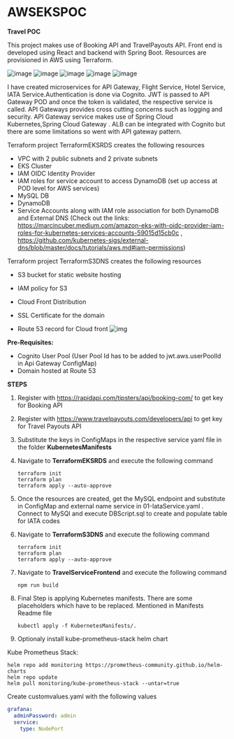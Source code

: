 # AWSEKSPOC

**Travel POC**

This project makes use of Booking API and TravelPayouts API. Front end is developed using React and backend with Spring Boot. Resources are provisioned in AWS using Terraform.


![image](https://user-images.githubusercontent.com/23714753/149655570-a8f837be-0160-4f73-aba5-93c6052ee03e.png)
![image](https://user-images.githubusercontent.com/23714753/149655620-23db61a8-5a30-45ba-87c2-5c94c151a97f.png)
![image](https://user-images.githubusercontent.com/23714753/149655640-00a99ba1-dc84-4210-8e7b-21f555694256.png)
![image](https://user-images.githubusercontent.com/23714753/149655688-5bd5a7bf-9917-4352-ac5f-8b4bf8c01b95.png)
![image](https://user-images.githubusercontent.com/23714753/149656928-c511dc46-539f-4abe-9507-beac9d275ad8.png)



I have created microservices for API Gateway, Flight Service, Hotel Service, IATA Service.Authentication is done via Cognito. JWT is passed to API Gateway POD and once the token is validated, the respective service is called. API Gateways provides cross cutting concerns such as logging and security.  API Gateway service makes use of Spring Cloud Kubernetes,Spring Cloud Gateway . ALB can be integrated with Cognito but there are some limitations so went with API gateway pattern.

Terraform project TerraformEKSRDS creates the following resources

- VPC with 2 public subnets and 2 private subnets
- EKS Cluster
- IAM OIDC Identity Provider
- IAM roles for service account to access DynamoDB (set up access at POD level for AWS services)
- MySQL DB
- DynamoDB
- Service Accounts along with IAM role association for both DynamoDB and External DNS (Check out the links:  https://marcincuber.medium.com/amazon-eks-with-oidc-provider-iam-roles-for-kubernetes-services-accounts-59015d15cb0c , https://github.com/kubernetes-sigs/external-dns/blob/master/docs/tutorials/aws.md#iam-permissions)

Terraform project TerraformS3DNS creates the following resources

- S3 bucket for static website hosting
- IAM policy for S3

- Cloud Front Distribution
- SSL Certificate for the domain
- Route 53 record for Cloud front
  ![img](https://documents.lucid.app/documents/b0103c7d-0e48-47b5-aca6-7df6e9d8e788/pages/0_0?a=967&x=51&y=-112&w=2397&h=2010&store=1&accept=image%2F*&auth=LCA%2083bdb1e46047c494f609799dd6745be1bc5e5ddf-ts%3D1642308984)

**Pre-Requisites:**

- Cognito User Pool (User Pool Id has to be added to jwt.aws.userPoolId in Api Gateway ConfigMap)
- Domain hosted at Route 53

**STEPS**

1. Register with https://rapidapi.com/tipsters/api/booking-com/ to get key for Booking API

2. Register with https://www.travelpayouts.com/developers/api to get key for Travel Payouts API

3. Substitute the keys in ConfigMaps in the respective service yaml file in the folder **KubernetesManifests**

4. Navigate to **TerraformEKSRDS** and execute the following command

   ```
   terraform init
   terraform plan
   terraform apply --auto-approve
   ```

5. Once the resources are created, get the MySQL endpoint and substitute in ConfigMap and external name service in 01-IataService.yaml . Connect to MySQl and execute DBScript.sql to create and populate table for IATA codes

   

6. Navigate to **TerraformS3DNS** and execute the following command

   ```
   terraform init
   terraform plan
   terraform apply --auto-approve
   ```

   

 7. Navigate to **TravelServiceFrontend** and execute the following command

    ```
    npm run build
    ```

8. Final Step is applying Kubernetes manifests. There are some placeholders which have to be replaced. Mentioned in Manifests Readme file

   ```
   kubectl apply -f KubernetesManifests/.
   ```

9. Optionaly install kube-prometheus-stack helm chart

 Kube Prometheus Stack:

   ```
helm repo add monitoring https://prometheus-community.github.io/helm-charts
helm repo update
helm pull monitoring/kube-prometheus-stack --untar=true

   ```

   Create customvalues.yaml with the following values

```yaml
grafana: 
  adminPassword: admin
  service:
    type: NodePort
```
